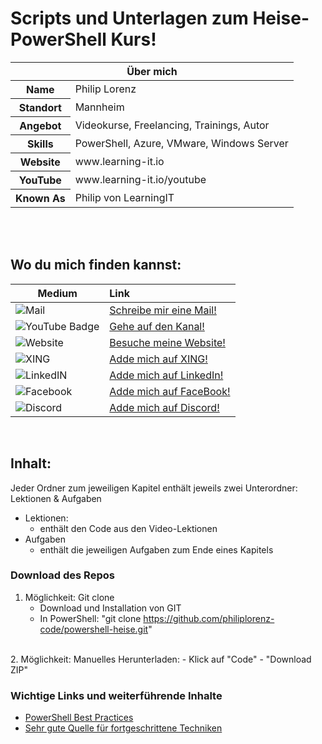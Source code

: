 # Scripts und Unterlagen zum Heise-PowerShell Kurs!

<table>
<thead>
<tr>
<th colspan="2">Über mich</th>
</tr>
</thead>
<tbody>
<tr><th scope='row'>Name</th><td>Philip Lorenz</td></tr>
<tr><th scope='row'>Standort</th><td>Mannheim</td></tr>
<tr><th scope='row'>Angebot</th><td>Videokurse, Freelancing, Trainings, Autor</td></tr>
<tr><th scope='row'>Skills</th><td>PowerShell, Azure, VMware, Windows Server</td></tr>
<tr><th scope='row'>Website</th><td>www.learning-it.io</td></tr>
<tr><th scope='row'>YouTube</th><td>www.learning-it.io/youtube</td></tr>
<tr><th scope='row'>Known As</th><td>Philip von LearningIT</td></tr>
</tbody>
</table>

<br>
<br>

## Wo du mich finden kannst:

| Medium                                                                                                                        | Link           | 
| -------------                                                                                                                 |:-------------| 
| ![Mail](https://img.shields.io/badge/Mail-%20-blue)                                                                           | [Schreibe mir eine Mail!](mailto:philip@learning-it.io)     | 
| ![YouTube Badge](https://img.shields.io/youtube/channel/subscribers/UCD-KC0lPTWaUMHBzYX9sYjQ?label=YouTube&style=social)      | [Gehe auf den Kanal!](https://www.youtube.com/channel/UCD-KC0lPTWaUMHBzYX9sYjQ?sub_confirmation=1) | 
| ![Website](https://img.shields.io/badge/LearningIT-Website%20-blue?link=http://left)                                          | [Besuche meine Website!](https://www.learning-it.io)       | 
| ![XING](https://img.shields.io/badge/XING-%20-blue)                                                                           | [Adde mich auf XING!](https://www.xing.com/profile/Philip_Lorenz7/cv)      | 
| ![LinkedIN](https://img.shields.io/badge/LinkedIn-%20-blue)                                                                   | [Adde mich auf LinkedIn!](https://www.linkedin.com/in/philip-lorenz-a8942a1aa/)      | 
| ![Facebook](https://img.shields.io/badge/Facebook-%20-blue)                                                                   | [Adde mich auf FaceBook!](https://www.facebook.com/philip.lorenz.3)      | 
| ![Discord](https://img.shields.io/badge/Discord-%20-blue)                                                                     | [Adde mich auf Discord!](https://discord.gg/5W7vbUYQDF)      | 



<br>

## Inhalt:
Jeder Ordner zum jeweiligen Kapitel enthält jeweils zwei Unterordner: Lektionen & Aufgaben 
- Lektionen:
  - enthält den Code aus den Video-Lektionen
- Aufgaben
  - enthält die jeweiligen Aufgaben zum Ende eines Kapitels

### Download des Repos
1. Möglichkeit: Git clone
    - Download und Installation von GIT
    - In PowerShell: "git clone https://github.com/philiplorenz-code/powershell-heise.git"
<br>
2. Möglichkeit: Manuelles Herunterladen:
   - Klick auf "Code"
   - "Download ZIP"

<br>


### Wichtige Links und weiterführende Inhalte
- [PowerShell Best Practices](https://www.scriptrunner.com/en/blog/5-powershell-scripting-best-practices/)
- [Sehr gute Quelle für fortgeschrittene Techniken](https://learn-powershell.net)

